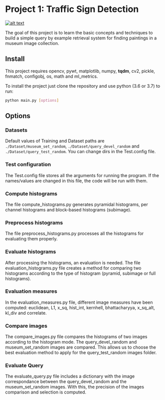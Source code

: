 # Project 1: Traffic Sign Detection

[![alt text](http://www.cvc.uab.es/wp-content/uploads/2016/07/copy-logo3.svg "Centre de Visió per Computador")](http://cvc.cat/)

The goal of this project is to learn the basic concepts and techniques to build a simple query by example retrieval system for finding paintings in a museum image collection.

## Install
This project requires opencv, pywt, matplotlib, numpy, **tqdm**, cv2, pickle, fnmatch, configobj, os, math and ml_metrics.

To install the project just clone the repository and use python (3.6 or 3.7) to run:
```bash
python main.py [options]
```
## Options
### Datasets
Default values of Training and Dataset paths are `./Dataset/museum_set_random`, `./Dataset/query_devel_random` and `./Dataset/query_test_random`. You can change dirs in the Test.config file.

### Test configuration
The Test.config file stores all the arguments for running the program. If the names/values are changed in this file, the code will be run with them.

### Compute histograms
The file compute_histograms.py generates pyramidal histograms, per channel histograms and block-based histograms (subimage).

### Preprocess histograms
The file preprocess_histograms.py processes all the histograms for evaluating them properly.

### Evaluate histograms
After processing the histograms, an evaluation is needed. The file evaluation_histograms.py file creates a method for comparing two histograms according to the type of histogram (pyramid, subimage or full histograms).

### Evaluation measures
In the evaluation_measures.py file, different image measures have been computed: euclidean, L1, x_sq, hist_int, kernhell, bhattacharyya, x_sq_alt, kl_div and correlate.

### Compare images
The compare_images.py file compares the histograms of two images according to the histogram mode. The query_devel_random and museum_set_random images are compared. This allows us to choose the best evaluation method to apply for the query_test_random images folder.

### Evaluate Query
The evaluate_query.py file includes a dictionary with the image correspondance between the query_devel_random and the museum_set_random images. With this, the precision of the images comparison and selection is computed.
